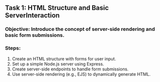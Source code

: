 ## Task 1: HTML Structure and Basic ServerInteraction
### Objective: Introduce the concept of server-side rendering and basic form submissions.

### Steps:
1. Create an HTML structure with forms for user input.
2. Set up a simple Node.js server using Express.
3. Create server-side endpoints to handle form submissions.
4. Use server-side rendering (e.g., EJS) to dynamically generate HTML.

